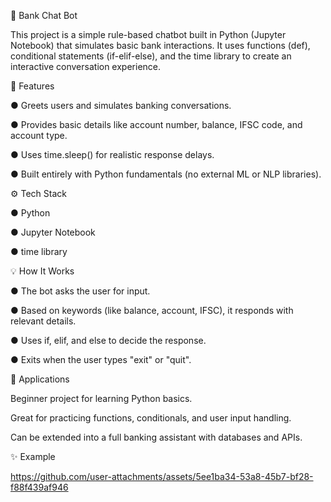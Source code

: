 🏦 Bank Chat Bot

This project is a simple rule-based chatbot built in Python (Jupyter Notebook) that simulates basic bank interactions. It uses functions (def), conditional statements (if-elif-else), and the time library to create an interactive conversation experience.

🚀 Features

● Greets users and simulates banking conversations.

● Provides basic details like account number, balance, IFSC code, and account type.

● Uses time.sleep() for realistic response delays.

● Built entirely with Python fundamentals (no external ML or NLP libraries).

⚙️ Tech Stack

● Python

● Jupyter Notebook

● time library

💡 How It Works

● The bot asks the user for input.

● Based on keywords (like balance, account, IFSC), it responds with relevant details.

● Uses if, elif, and else to decide the response.

● Exits when the user types "exit" or "quit".
 

🎯 Applications

Beginner project for learning Python basics.

Great for practicing functions, conditionals, and user input handling.

Can be extended into a full banking assistant with databases and APIs.

✨ Example

https://github.com/user-attachments/assets/5ee1ba34-53a8-45b7-bf28-f88f439af946


